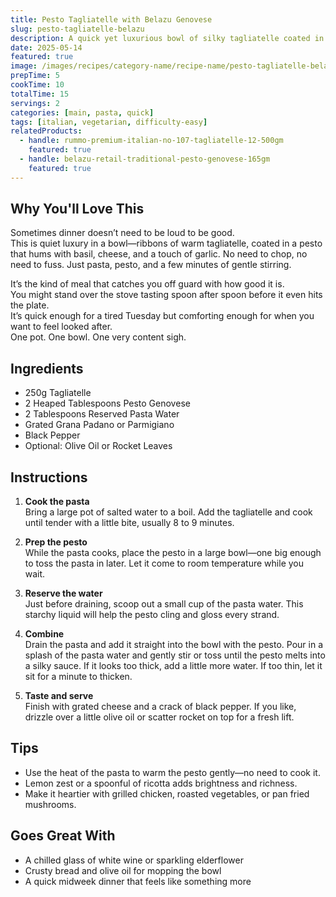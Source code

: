 ```yaml
---
title: Pesto Tagliatelle with Belazu Genovese
slug: pesto-tagliatelle-belazu
description: A quick yet luxurious bowl of silky tagliatelle coated in vibrant, herby Belazu Genovese pesto—ready in the time it takes to boil pasta.
date: 2025-05-14
featured: true
image: /images/recipes/category-name/recipe-name/pesto-tagliatelle-belazu.webp
prepTime: 5
cookTime: 10
totalTime: 15
servings: 2
categories: [main, pasta, quick]
tags: [italian, vegetarian, difficulty-easy]
relatedProducts:
  - handle: rummo-premium-italian-no-107-tagliatelle-12-500gm
    featured: true
  - handle: belazu-retail-traditional-pesto-genovese-165gm
    featured: true
---
```


## Why You'll Love This

Sometimes dinner doesn’t need to be loud to be good.  
This is quiet luxury in a bowl—ribbons of warm tagliatelle, coated in a pesto that hums with basil, cheese, and a touch of garlic. No need to chop, no need to fuss. Just pasta, pesto, and a few minutes of gentle stirring.

It’s the kind of meal that catches you off guard with how good it is.  
You might stand over the stove tasting spoon after spoon before it even hits the plate.  
It’s quick enough for a tired Tuesday but comforting enough for when you want to feel looked after.  
One pot. One bowl. One very content sigh.

## Ingredients

- 250g Tagliatelle  
- 2 Heaped Tablespoons Pesto Genovese  
- 2 Tablespoons Reserved Pasta Water  
- Grated Grana Padano or Parmigiano  
- Black Pepper  
- Optional: Olive Oil or Rocket Leaves  

## Instructions

1. **Cook the pasta**  
   Bring a large pot of salted water to a boil. Add the tagliatelle and cook until tender with a little bite, usually 8 to 9 minutes.

2. **Prep the pesto**  
   While the pasta cooks, place the pesto in a large bowl—one big enough to toss the pasta in later. Let it come to room temperature while you wait.

3. **Reserve the water**  
   Just before draining, scoop out a small cup of the pasta water. This starchy liquid will help the pesto cling and gloss every strand.

4. **Combine**  
   Drain the pasta and add it straight into the bowl with the pesto. Pour in a splash of the pasta water and gently stir or toss until the pesto melts into a silky sauce. If it looks too thick, add a little more water. If too thin, let it sit for a minute to thicken.

5. **Taste and serve**  
   Finish with grated cheese and a crack of black pepper. If you like, drizzle over a little olive oil or scatter rocket on top for a fresh lift.

## Tips

- Use the heat of the pasta to warm the pesto gently—no need to cook it.  
- Lemon zest or a spoonful of ricotta adds brightness and richness.  
- Make it heartier with grilled chicken, roasted vegetables, or pan fried mushrooms.

## Goes Great With

- A chilled glass of white wine or sparkling elderflower  
- Crusty bread and olive oil for mopping the bowl  
- A quick midweek dinner that feels like something more